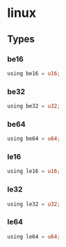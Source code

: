 # linux


## Types

### be16

```rust
using be16 = u16;
```
### be32

```rust
using be32 = u32;
```
### be64

```rust
using be64 = u64;
```
### le16

```rust
using le16 = u16;
```
### le32

```rust
using le32 = u32;
```
### le64

```rust
using le64 = u64;
```
